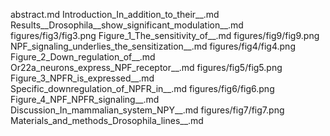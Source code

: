 abstract.md
Introduction_In_addition_to_their__.md
Results__Drosophila__show_significant_modulation__.md
figures/fig3/fig3.png
Figure_1_The_sensitivity_of__.md
figures/fig9/fig9.png
NPF_signaling_underlies_the_sensitization__.md
figures/fig4/fig4.png
Figure_2_Down_regulation_of__.md
Or22a_neurons_express_NPF_receptor__.md
figures/fig5/fig5.png
Figure_3_NPFR_is_expressed__.md
Specific_downregulation_of_NPFR_in__.md
figures/fig6/fig6.png
Figure_4_NPF_NPFR_signaling__.md
Discussion_In_mammalian_system_NPY__.md
figures/fig7/fig7.png
Materials_and_methods_Drosophila_lines__.md
